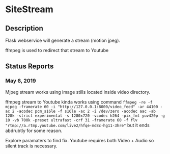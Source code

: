 # SiteStream

## Description

Flask webservice will generate a stream (motion jpeg).

ffmpeg is used to redirect that stream to Youtube


## Status Reports

### May 6, 2019

Mjpeg stream works using image stills located inside video directory.

ffmpeg stream to Youtube kinda works using command `ffmpeg -re -f mjpeg -framerate 60 -i "http://127.0.0.1:8000/video_feed" -ar 44100 -ac 2 -acodec pcm_s16le -f s16le -ac 2 -i /dev/zero -acodec aac -ab 128k -strict experimental -s 1280x720 -vcodec h264 -pix_fmt yuv420p -g 10 -vb 700k -preset ultrafast -crf 31 -framerate 60 -f flv "rtmp://a.rtmp.youtube.com/live2/hfqe-md8c-hg11-3hre"` but it ends abdrubtly for some reason.

Explore paramaters to find fix. Youtube requires both Video + Audio so silent track is necessary.
